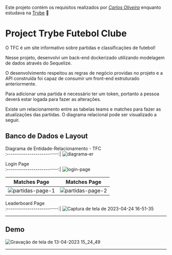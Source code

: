 Este projeto contém os requisitos realizados por _[Carlos Oliveira](https://www.linkedin.com/in/carlosoliveira81/)_ enquanto estudava na [Trybe](https://www.betrybe.com/) :rocket:

# Project Trybe Futebol Clube

O TFC é um site informativo sobre partidas e classificações de futebol!

Nesse projeto, desenvolvi um back-end dockerizado utilizando modelagem de dados através do Sequelize. 

O desenvolvimento respeitou as regras de negócio providas no projeto e a API construída foi capaz de consumir um front-end estruturado anteriormente.

Para adicionar uma partida é necessário ter um token, portanto a pessoa deverá estar logada para fazer as alterações. 

Existe um relacionamento entre as tabelas teams e matches para fazer as atualizações das partidas. O diagrama relacional pode ser 
visualizado a seguir.

## Banco de Dados e Layout 

 Diagrama de Entidade-Relacionamento - TFC        
:-------------------------:|
![diagrama-er](https://user-images.githubusercontent.com/108958216/231840387-a7c93e25-c925-482f-a169-323ef53af144.png)

Login Page        
:-------------------------:|
![login-page](https://user-images.githubusercontent.com/108958216/231840917-906bb86f-7b30-4605-ab48-e7a82d4d6b2f.png)

Matches Page            |  Matches Page    
:-------------------------:|:-------------------------:
![partidas-page-1](https://user-images.githubusercontent.com/108958216/231841026-d53d0bb0-761f-441c-aa72-40ebde186074.png)  |  ![partidas-page-2](https://user-images.githubusercontent.com/108958216/231841115-42f90e4f-e952-4b45-a638-96cb0cf5df2a.png)


Leaderboard Page        
:-------------------------:|
![Captura de tela de 2023-04-24 16-51-35](https://user-images.githubusercontent.com/108958216/234101371-02668314-c7a9-46d5-a3ad-01a81e7280a2.png)


---

## Demo

![Gravação de tela de 13-04-2023 15_24_49](https://user-images.githubusercontent.com/108958216/231850503-94e05d64-c161-4720-ae54-b9b31aa833de.gif)

---
